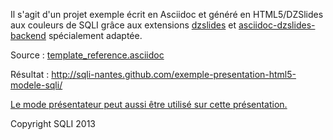 Il s'agit d'un projet exemple écrit en Asciidoc et généré en HTML5/DZSlides aux couleurs de SQLI grâce aux extensions [dzslides](https://github.com/sqli-nantes/dzslides) et [asciidoc-dzslides-backend](https://github.com/sqli-nantes/asciidoc-dzslides-backend) spécialement adaptée.

Source : [template_reference.asciidoc](template_reference.asciidoc)

Résultat : http://sqli-nantes.github.com/exemple-presentation-html5-modele-sqli/

[Le mode présentateur peut aussi être utilisé sur cette présentation.](http://sqli-nantes.github.com/exemple-presentation-html5-modele-sqli/dzslides/shells/onstage.html#http://sqli-nantes.github.com/exemple-presentation-html5-modele-sqli/)

Copyright SQLI 2013